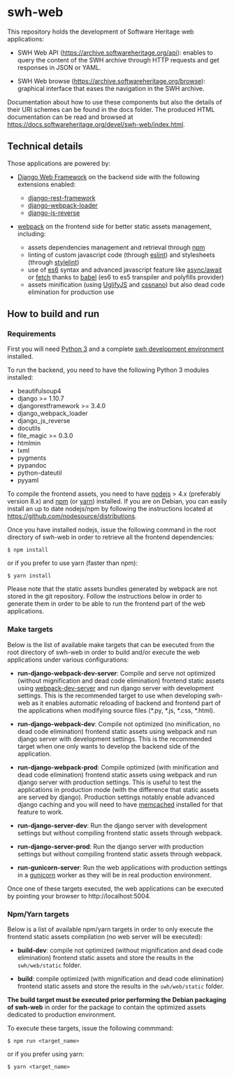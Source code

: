 # swh-web

This repository holds the development of Software Heritage web applications:

* SWH Web API (https://archive.softwareheritage.org/api): enables to query the content of the SWH archive through HTTP requests and get responses in JSON or YAML.

* SWH Web browse (https://archive.softwareheritage.org/browse): graphical interface that eases the navigation in the SWH archive.

Documentation about how to use these components but also the details of their URI schemes
can be found in the docs folder. The produced HTML documentation can be read and browsed
at https://docs.softwareheritage.org/devel/swh-web/index.html.

## Technical details

Those applications are powered by:

  * [Django Web Framework](https://www.djangoproject.com/) on the backend side with the following extensions enabled:

    * [django-rest-framework](http://www.django-rest-framework.org/)
    * [django-webpack-loader](https://github.com/owais/django-webpack-loader)
    * [django-js-reverse](http://django-js-reverse.readthedocs.io/en/latest/)

  * [webpack](https://webpack.js.org/) on the frontend side for better static assets management, including:

    * assets dependencies management and retrieval through [npm](https://www.npmjs.com/)
    * linting of custom javascript code (through [eslint](https://eslint.org/)) and stylesheets (through [stylelint](https://stylelint.io/))
    * use of [es6](http://es6-features.org) syntax and advanced javascript feature like [async/await](https://javascript.info/async-await) or [fetch](https://developer.mozilla.org/en-US/docs/Web/API/Fetch_API) thanks to [babel](https://babeljs.io/) (es6 to es5 transpiler and polyfills provider)
    * assets minification (using [UglifyJS](https://github.com/mishoo/UglifyJS2) and [cssnano](http://cssnano.co/)) but also dead code elimination for production use

## How to build and run

### Requirements

First you will need [Python 3](https://www.python.org) and a complete [swh development environment](https://forge.softwareheritage.org/source/swh-environment/) installed.

To run the backend, you need to have the following Python 3 modules installed:
* beautifulsoup4
* django >= 1.10.7
* djangorestframework >= 3.4.0
* django_webpack_loader
* django_js_reverse
* docutils
* file_magic >= 0.3.0
* htmlmin
* lxml
* pygments
* pypandoc
* python-dateutil
* pyyaml

To compile the frontend assets, you need to have [nodejs](https://nodejs.org/en/) > 4.x (preferably version 8.x) and [npm](https://www.npmjs.com/) (or [yarn](https://yarnpkg.com/en/)) installed. If you are on Debian, you can easily install an up to date nodejs/npm by following the instructions located at https://github.com/nodesource/distributions.

Once you have installed nodejs, issue the following command in the root directory of swh-web in order to retrieve all the frontend dependencies:

```
$ npm install
```

or if you prefer to use yarn (faster than npm):

```
$ yarn install
```

Please note that the static assets bundles generated by webpack are not stored in the git repository. Follow the instructions below in order to generate them in order to be able to run the frontend part of the web applications.

### Make targets

Below is the list of available make targets that can be executed from the root directory of swh-web in order to build and/or execute the web applications under various configurations:

* **run-django-webpack-dev-server**: Compile and serve not optimized (without mignification and dead code elimination) frontend static assets using [webpack-dev-server](https://github.com/webpack/webpack-dev-server) and run django server with development settings. This is the recommended target to use when developing swh-web as it enables automatic reloading of backend and frontend part of the applications when modifying source files (*.py, *.js, *.css, *.html).

* **run-django-webpack-dev**: Compile not optimized (no minification, no dead code elimination) frontend static assets using webpack and run django server with development settings. This is the recommended target when one only wants to develop the backend side of the application.

* **run-django-webpack-prod**: Compile optimized (with minification and dead code elimination) frontend static assets using webpack and run django server with production settings. This is useful to test the applications in production mode (with the difference that static assets are served by django). Production settings notably enable advanced django caching and you will need to have [memcached](https://memcached.org/) installed for that feature to work.

* **run-django-server-dev**: Run the django server with development settings but without compiling frontend static assets through webpack.

* **run-django-server-prod**: Run the django server with production settings but without compiling frontend static assets through webpack.

* **run-gunicorn-server**: Run the web applications with production settings in a [gunicorn](http://gunicorn.org/) worker as they will be in real production environment.

Once one of these targets executed, the web applications can be executed by pointing your browser to http://localhost:5004.

### Npm/Yarn targets

Below is a list of available npm/yarn targets in order to only execute the frontend static assets compilation (no web server will be executed):

* **build-dev**: compile not optimized (without mignification and dead code elimination) frontend static assets and store the results in the `swh/web/static` folder.

* **build**: compile optimized (with mignification and dead code elimination) frontend static assets and store the results in the `swh/web/static` folder.

**The build target must be executed prior performing the Debian packaging of swh-web** in order for the package to contain the optimized assets dedicated to production environment.

To execute these targets, issue the following commmand:

```
$ npm run <target_name>
```

or if you prefer using yarn:

```
$ yarn <target_name>
```
